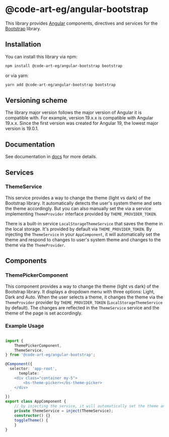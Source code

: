 # @code-art-eg/angular-bootstrap

This library provides [Angular](https://angular.dev/) components, directives and services for the [Bootstrap](https://getbootstrap.com/) library.

## Installation

You can install this library via npm:

```bash
npm install @code-art-eg/angular-bootstrap bootstrap
```

or via yarn:

```bash
yarn add @code-art-eg/angular-bootstrap bootstrap
```

## Versioning scheme

The library major version follows the major version of Angular it is compatible with. For example, version 19.x.x is compatible with Angular 19.x.x. Since the first version was created for Angular 19, the lowest major version is 19.0.1.

## Documentation

See documentation in [docs](https://code-art-eg.github.io/angular-bootstrap/) for more details.

## Services

### ThemeService

This service provides a way to change the theme (light vs dark) of the Bootstrap library. It automatically detects the user's system theme and sets the theme accordingly. But you can also manually set the via
a service implementing `ThemeProvider` interface provided by `THEME_PROVIDER_TOKEN`.

There is a built-in service `LocalStorageThemeService` that saves the theme in the local storage. It's provided by default via `THEME_PROVIDER_TOKEN`.
By injecting the `ThemeService` in your `AppComponent`, it will automatically set the theme and respond to changes to user's system theme 
and changes to the theme via the `ThemeProvider`.

## Components

### ThemePickerComponent

This component provides a way to change the theme (light vs dark) of the Bootstrap library. It displays a dropdown menu with three options: Light, Dark and Auto.
When the user selects a theme, it changes the theme via the `ThemeProvider` provider  by `THEME_PROVIDER_TOKEN` (`LocalStorageThemeService` by default).
The changes are reflected in the `ThemeService` service and the theme of the page is set accordingly.

### Example Usage

```typescript

import {
	ThemePickerComponent,
	ThemeService,
} from '@code-art-eg/angular-bootstrap';

@Component({
  selector: 'app-root',
	  template: `
	<div class="container my-5">
		<bs-theme-picker></bs-theme-picker>
	</div>
  `
})
export class AppComponent {
	// by injecting the service, it will automatically set the theme and respond to changes to user's system theme and changes to the theme via the ThemeProvider.
	private themeService = inject(ThemeService);
  	constructor() {}
  	toggleTheme() {
  	}
}
```


